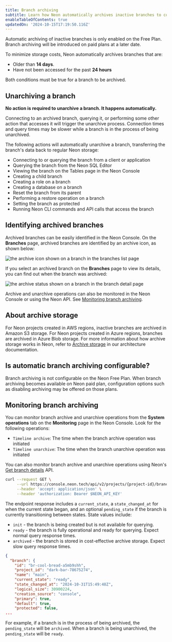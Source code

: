 ```yaml
---
title: Branch archiving
subtitle: Learn how Neon automatically archives inactive branches to cost-effective storage
enableTableOfContents: true
updatedOn: '2024-10-15T17:19:50.116Z'
---
```


<Admonition type="note" title="Only enabled on the Free Plan">
Automatic archiving of inactive branches is only enabled on the Free Plan. Branch archiving will be introduced on paid plans at a later date.
</Admonition>

To minimize storage costs, Neon automatically archives branches that are:

- Older than **14 days**.
- Have not been accessed for the past **24 hours**

Both conditions must be true for a branch to be archived.

## Unarchiving a branch

**No action is required to unarchive a branch. It happens automatically.**

Connecting to an archived branch, querying it, or performing some other action that accesses it will trigger the unarchive process. Connection times and query times may be slower while a branch is in the process of being unarchived.

The following actions will automatically unarchive a branch, transferring the branch's data back to regular Neon storage:

- Connecting to or querying the branch from a client or application
- Querying the branch from the Neon SQL Editor
- Viewing the branch on the Tables page in the Neon Console
- Creating a child branch
- Creating a role on a branch
- Creating a database on a branch
- Reset the branch from its parent
- Performing a restore operation on a branch
- Setting the branch as protected
- Running Neon CLI commands and API calls that access the branch

## Identifying archived branches

Archived branches can be easily identified in the Neon Console. On the **Branches** page, archived branches are identified by an archive icon, as shown below:

![the archive icon shown on a branch in the branches list page](/docs/guides/archived_branch_icon.png)

If you select an archived branch on the **Branches** page to view its details, you can find out when the branch was archived:

![the archive status shown on a branch in the branch detail page](/docs/guides/archived_branch_details.png)

Archive and unarchive operations can also be monitored in the Neon Console or using the Neon API. See [Monitoring branch archiving](#monitoring-branch-archiving).

## About archive storage

For Neon projects created in AWS regions, inactive branches are archived in Amazon S3 storage. For Neon projects created in Azure regions, branches are archived in Azure Blob storage. For more information about how archive storage works in Neon, refer to [Archive storage](/docs/introduction/architecture-overview#archive-storage) in our architecture documentation.

## Is automatic branch archiving configurable?

Branch archiving is not configurable on the Neon Free Plan. When branch archiving becomes available on Neon paid plan, configuration options such as disabling archiving may be offered on those plans.

## Monitoring branch archiving

You can monitor branch archive and unarchive operations from the **System operations** tab on the **Monitoring** page in the Neon Console. Look for the following operations:

- `Timeline archive`: The time when the branch archive operation was initiated
- `Timeline unarchive`: The time when the branch unarchive operation was initiated

You can also monitor branch archive and unarchive operations using Neon's [Get branch details](https://api-docs.neon.tech/reference/getprojectbranch) API.

```bash
curl --request GET \
     --url https://console.neon.tech/api/v2/projects/{project-id}/branches/{branch_id} \
     --header 'accept: application/json' \
     --header 'authorization: Bearer $NEON_API_KEY'
```

The endpoint response includes a `current_state`, a `state_changed_at` for when the current state began, and an optional `pending_state` if the branch is currently transitioning between states. State values include:

- `init` - the branch is being created but is not available for querying.
- `ready` - the branch is fully operational and ready for querying. Expect normal query response times.
- `archived` - the branch is stored in cost-effective archive storage. Expect slow query response times.

```json {6}
{
  "branch": {
    "id": "br-cool-bread-a5mb9shh",
    "project_id": "dark-bar-78675274",
    "name": "main",
    "current_state": "ready",
    "state_changed_at": "2024-10-31T15:49:48Z",
    "logical_size": 30900224,
    "creation_source": "console",
    "primary": true,
    "default": true,
    "protected": false,
...
```

For example, if a branch is in the process of being archived, the `pending_state` will be `archived`. When a branch is being unarchived, the `pending_state` will be `ready`.
